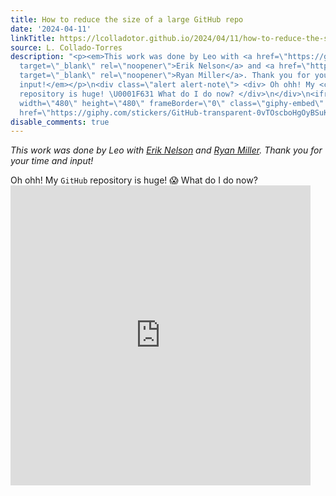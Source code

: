 ```yaml
---
title: How to reduce the size of a large GitHub repo
date: '2024-04-11'
linkTitle: https://lcolladotor.github.io/2024/04/11/how-to-reduce-the-size-of-a-large-github-repo/
source: L. Collado-Torres
description: "<p><em>This work was done by Leo with <a href=\"https://github.com/Erik-D-Nelson\"
  target=\"_blank\" rel=\"noopener\">Erik Nelson</a> and <a href=\"https://github.com/RyAMiller\"
  target=\"_blank\" rel=\"noopener\">Ryan Miller</a>. Thank you for your time and
  input!</em></p>\n<div class=\"alert alert-note\"> <div> Oh ohh! My <code>GitHub</code>
  repository is huge! \U0001F631 What do I do now? </div>\n</div>\n<iframe src=\"https://giphy.com/embed/0vTOscboHgOyBSuK4r\"
  width=\"480\" height=\"480\" frameBorder=\"0\" class=\"giphy-embed\" allowFullScreen></iframe><p><a
  href=\"https://giphy.com/stickers/GitHub-transparent-0vTOscboHgOyBSuK4r\" ..."
disable_comments: true
---
```

<p><em>This work was done by Leo with <a href="https://github.com/Erik-D-Nelson" target="_blank" rel="noopener">Erik Nelson</a> and <a href="https://github.com/RyAMiller" target="_blank" rel="noopener">Ryan Miller</a>. Thank you for your time and input!</em></p>
<div class="alert alert-note"> <div> Oh ohh! My <code>GitHub</code> repository is huge! 😱 What do I do now? </div>
</div>
<iframe src="https://giphy.com/embed/0vTOscboHgOyBSuK4r" width="480" height="480" frameBorder="0" class="giphy-embed" allowFullScreen></iframe><p><a href="https://giphy.com/stickers/GitHub-transparent-0vTOscboHgOyBSuK4r" ...